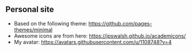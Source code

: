 ## Personal site
- Based on the following theme: https://github.com/pages-themes/minimal
- Awesome icons are from here: https://jpswalsh.github.io/academicons/
- My avatar: https://avatars.githubusercontent.com/u/1108748?v=4